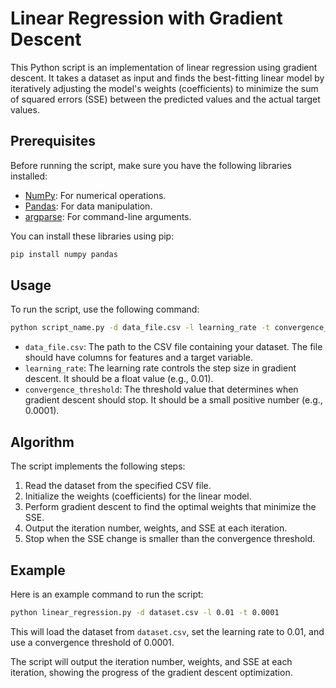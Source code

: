 # Linear Regression with Gradient Descent

This Python script is an implementation of linear regression using gradient descent. It takes a dataset as input and finds the best-fitting linear model by iteratively adjusting the model's weights (coefficients) to minimize the sum of squared errors (SSE) between the predicted values and the actual target values.

## Prerequisites

Before running the script, make sure you have the following libraries installed:

- [NumPy](https://numpy.org/): For numerical operations.
- [Pandas](https://pandas.pydata.org/): For data manipulation.
- [argparse](https://docs.python.org/3/library/argparse.html): For command-line arguments.

You can install these libraries using pip:

```bash
pip install numpy pandas
```

## Usage

To run the script, use the following command:

```bash
python script_name.py -d data_file.csv -l learning_rate -t convergence_threshold
```

- `data_file.csv`: The path to the CSV file containing your dataset. The file should have columns for features and a target variable.
- `learning_rate`: The learning rate controls the step size in gradient descent. It should be a float value (e.g., 0.01).
- `convergence_threshold`: The threshold value that determines when gradient descent should stop. It should be a small positive number (e.g., 0.0001).

## Algorithm

The script implements the following steps:

1. Read the dataset from the specified CSV file.
2. Initialize the weights (coefficients) for the linear model.
3. Perform gradient descent to find the optimal weights that minimize the SSE.
4. Output the iteration number, weights, and SSE at each iteration.
5. Stop when the SSE change is smaller than the convergence threshold.

## Example

Here is an example command to run the script:

```bash
python linear_regression.py -d dataset.csv -l 0.01 -t 0.0001
```

This will load the dataset from `dataset.csv`, set the learning rate to 0.01, and use a convergence threshold of 0.0001.

The script will output the iteration number, weights, and SSE at each iteration, showing the progress of the gradient descent optimization.
